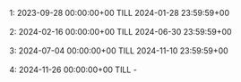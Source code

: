 1: 2023-09-28 00:00:00+00 TILL 2024-01-28 23:59:59+00 </br> </br> 
2: 2024-02-16 00:00:00+00 TILL 2024-06-30 23:59:59+00 </br> </br> 
3: 2024-07-04 00:00:00+00 TILL 2024-11-10 23:59:59+00 </br> </br> 
4: 2024-11-26 00:00:00+00 TILL -
